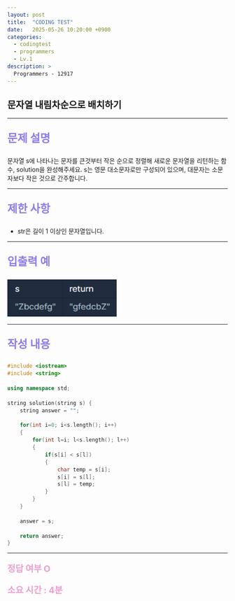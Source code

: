 ```yaml
---
layout: post
title:  "CODING TEST"
date:   2025-05-26 10:20:00 +0900
categories:
  - codingtest
  - programmers
  - Lv.1
description: >
  Programmers - 12917
---
```

## 문자열 내림차순으로 배치하기

---

<p style = "color:#8f7cee; font-size:25px; font-weight:bold">
문제 설명
</p>

문자열 s에 나타나는 문자를 큰것부터 작은 순으로 정렬해 새로운 문자열을 리턴하는 함수, solution을 완성해주세요.
s는 영문 대소문자로만 구성되어 있으며, 대문자는 소문자보다 작은 것으로 간주합니다.

---

<p style = "color:#8f7cee; font-size:25px; font-weight:bold">
제한 사항
</p>

- str은 길이 1 이상인 문자열입니다.

---

<p style = "color:#8f7cee; font-size:25px; font-weight:bold">
입출력 예
</p>

<img src = "/assets/img/codingtest/12917.png" width = "250" height = "85">

---

<p style = "color:#8f7cee; font-size:25px; font-weight:bold">
작성 내용
</p>

```C++
#include <iostream>
#include <string>

using namespace std;

string solution(string s) {
    string answer = "";
    
    for(int i=0; i<s.length(); i++)
    {
        for(int l=i; l<s.length(); l++)
        {
            if(s[i] < s[l])
            {
                char temp = s[i];
                s[i] = s[l];
                s[l] = temp;
            }
        }
    }
    
    answer = s;
    
    return answer;
}
```

---

<p style = "color:#ed9ece; font-size:20px; font-weight:bold">
정답 여부 O
</p>

<p style = "color:#ed9ece; font-size:20px; font-weight:bold">
소요 시간 : 4분
</p>


